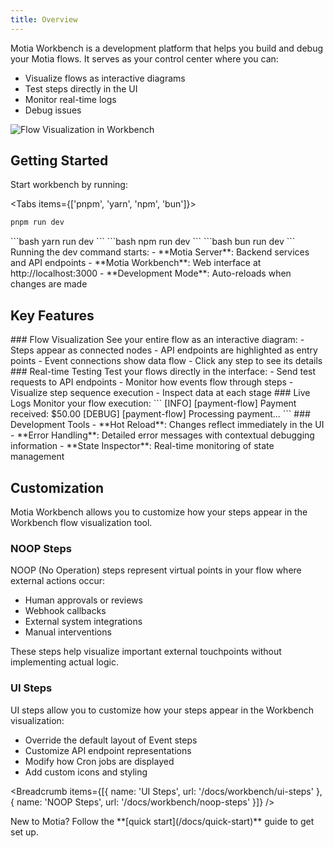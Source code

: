 ```yaml
---
title: Overview
---
```


Motia Workbench is a development platform that helps you build and debug your Motia flows. It serves as your control center where you can:

- Visualize flows as interactive diagrams
- Test steps directly in the UI
- Monitor real-time logs
- Debug issues

![Flow Visualization in Workbench](./../img/demo-workbench.png)

## Getting Started

Start workbench by running:

<Tabs items={['pnpm', 'yarn', 'npm', 'bun']}>
   <Tab value='pnpm'>
   ```bash
   pnpm run dev
   ```
   </Tab>
   <Tab value='yarn'>
   ```bash
   yarn run dev
   ```
   </Tab>
   <Tab value='npm'>
   ```bash
   npm run dev
   ```
   </Tab>
   <Tab value='bun'>
   ```bash
   bun run dev
   ```
   </Tab>
</Tabs>

<Callout>
Running the dev command starts:
- **Motia Server**: Backend services and API endpoints
- **Motia Workbench**: Web interface at http://localhost:3000
- **Development Mode**: Auto-reloads when changes are made
</Callout>

## Key Features

<Steps>
  <Step>
  ### Flow Visualization
  See your entire flow as an interactive diagram:
  - Steps appear as connected nodes
  - API endpoints are highlighted as entry points
  - Event connections show data flow
  - Click any step to see its details
  </Step>

  <Step>
  ### Real-time Testing
  Test your flows directly in the interface:
  - Send test requests to API endpoints
  - Monitor how events flow through steps
  - Visualize step sequence execution
  - Inspect data at each stage
  </Step>

  <Step>
  ### Live Logs
  Monitor your flow execution:
  ```
  [INFO] [payment-flow] Payment received: $50.00
  [DEBUG] [payment-flow] Processing payment...
  ```
  </Step>

  <Step>
   ### Development Tools
  - **Hot Reload**: Changes reflect immediately in the UI
  - **Error Handling**: Detailed error messages with contextual debugging information
  - **State Inspector**: Real-time monitoring of state management
  </Step>
</Steps>

## Customization

Motia Workbench allows you to customize how your steps appear in the Workbench flow visualization tool.

### NOOP Steps

NOOP (No Operation) steps represent virtual points in your flow where external actions occur:
- Human approvals or reviews
- Webhook callbacks
- External system integrations
- Manual interventions

These steps help visualize important external touchpoints without implementing actual logic.

### UI Steps

UI steps allow you to customize how your steps appear in the Workbench visualization:
- Override the default layout of Event steps
- Customize API endpoint representations
- Modify how Cron jobs are displayed
- Add custom icons and styling

<Breadcrumb items={[{
  name: 'UI Steps',
  url: '/docs/workbench/ui-steps'
},{
  name: 'NOOP Steps',
  url: '/docs/workbench/noop-steps'
}]} />

<Callout>
New to Motia? Follow the **[quick start](/docs/quick-start)** guide to get set up.
</Callout>

